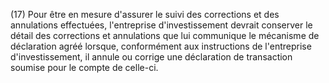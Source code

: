 (17) Pour être en mesure d'assurer le suivi des corrections et des annulations effectuées, l'entreprise d'investissement devrait conserver le détail des corrections et annulations que lui communique le mécanisme de déclaration agréé lorsque, conformément aux instructions de l'entreprise d'investissement, il annule ou corrige une déclaration de transaction soumise pour le compte de celle-ci.